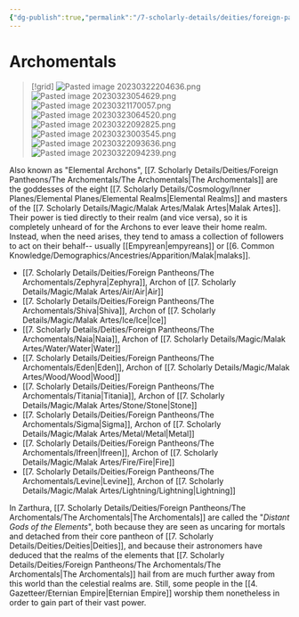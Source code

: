 ```yaml
---
{"dg-publish":true,"permalink":"/7-scholarly-details/deities/foreign-pantheons/the-archomentals/the-archomentals/"}
---
```


# Archomentals

>[!grid]
>![Pasted image 20230322204636.png](/img/user/x.%20Assets/Attachments/Pasted%20image%2020230322204636.png)
>![Pasted image 20230323054629.png](/img/user/x.%20Assets/Attachments/Pasted%20image%2020230323054629.png)
>![Pasted image 20230321170057.png](/img/user/x.%20Assets/Attachments/Pasted%20image%2020230321170057.png)
>![Pasted image 20230323064520.png](/img/user/x.%20Assets/Attachments/Pasted%20image%2020230323064520.png)
>![Pasted image 20230322092825.png](/img/user/x.%20Assets/Attachments/Pasted%20image%2020230322092825.png)
>![Pasted image 20230323003545.png](/img/user/x.%20Assets/Attachments/Pasted%20image%2020230323003545.png)
>![Pasted image 20230322093636.png](/img/user/x.%20Assets/Attachments/Pasted%20image%2020230322093636.png)
>![Pasted image 20230322094239.png](/img/user/x.%20Assets/Attachments/Pasted%20image%2020230322094239.png)

Also known as "Elemental Archons", [[7. Scholarly Details/Deities/Foreign Pantheons/The Archomentals/The Archomentals\|The Archomentals]] are the goddesses of the eight [[7. Scholarly Details/Cosmology/Inner Planes/Elemental Planes/Elemental Realms\|Elemental Realms]] and masters of the [[7. Scholarly Details/Magic/Malak Artes/Malak Artes\|Malak Artes]]. Their power is tied directly to their realm (and vice versa), so it is completely unheard of for the Archons to ever leave their home realm. Instead, when the need arises, they tend to amass a collection of followers to act on their behalf-- usually [[Empyrean\|empyreans]] or [[6. Common Knowledge/Demographics/Ancestries/Apparition/Malak\|malaks]].  

- [[7. Scholarly Details/Deities/Foreign Pantheons/The Archomentals/Zephyra\|Zephyra]], Archon of [[7. Scholarly Details/Magic/Malak Artes/Air/Air\|Air]] 
- [[7. Scholarly Details/Deities/Foreign Pantheons/The Archomentals/Shiva\|Shiva]], Archon of [[7. Scholarly Details/Magic/Malak Artes/Ice/Ice\|Ice]] 
- [[7. Scholarly Details/Deities/Foreign Pantheons/The Archomentals/Naia\|Naia]], Archon of [[7. Scholarly Details/Magic/Malak Artes/Water/Water\|Water]] 
- [[7. Scholarly Details/Deities/Foreign Pantheons/The Archomentals/Eden\|Eden]], Archon of [[7. Scholarly Details/Magic/Malak Artes/Wood/Wood\|Wood]] 
- [[7. Scholarly Details/Deities/Foreign Pantheons/The Archomentals/Titania\|Titania]], Archon of [[7. Scholarly Details/Magic/Malak Artes/Stone/Stone\|Stone]] 
- [[7. Scholarly Details/Deities/Foreign Pantheons/The Archomentals/Sigma\|Sigma]], Archon of [[7. Scholarly Details/Magic/Malak Artes/Metal/Metal\|Metal]] 
- [[7. Scholarly Details/Deities/Foreign Pantheons/The Archomentals/Ifreen\|Ifreen]], Archon of [[7. Scholarly Details/Magic/Malak Artes/Fire/Fire\|Fire]] 
- [[7. Scholarly Details/Deities/Foreign Pantheons/The Archomentals/Levine\|Levine]], Archon of [[7. Scholarly Details/Magic/Malak Artes/Lightning/Lightning\|Lightning]] 

In Zarthura, [[7. Scholarly Details/Deities/Foreign Pantheons/The Archomentals/The Archomentals\|The Archomentals]] are called the "*Distant Gods of the Elements*", both because they are seen as uncaring for mortals and detached from their core pantheon of [[7. Scholarly Details/Deities/Deities\|Deities]], and because their astronomers have deduced that the realms of the elements that [[7. Scholarly Details/Deities/Foreign Pantheons/The Archomentals/The Archomentals\|The Archomentals]] hail from are much further away from this world than the celestial realms are. Still, some people in the [[4. Gazetteer/Eternian Empire\|Eternian Empire]] worship them nonetheless in order to gain part of their vast power. 

